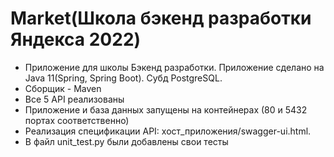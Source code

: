 # Market(Школа бэкенд разработки Яндекса 2022)

- Приложение для школы Бэкенд разработки. Приложение сделано на Java 11(Spring, Spring Boot). Субд PostgreSQL.
- Сборщик - Maven
- Все 5 API реализованы
- Приложение и база данных запущены на контейнерах (80 и 5432 портах соответственно)
- Реализация спецификации API: хост_приложения/swagger-ui.html.
- В файл unit_test.py были добавлены свои тесты

